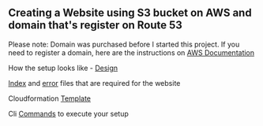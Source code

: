 ## Creating a Website using S3 bucket on AWS and domain that's register on Route 53


Please note: Domain was purchased before I started this project. If you need to register a domain, here are the instructions on [AWS Documentation](https://docs.aws.amazon.com/Route53/latest/DeveloperGuide/domain-register.html)

How the setup looks like - [Design](https://github.com/gsidhu13/Projects/blob/d3825147780f757a5bbe5437ce67c74cb0c54cfa/WebsiteUsingS3&Route53/setup_pic.png)

[Index](https://github.com/gsidhu13/Projects/blob/47373010cc05f0752b6a4512b79de1c6927708fb/WebsiteUsingS3&Route53/index.html) and [error](https://github.com/gsidhu13/Projects/blob/d3f515eb58e9d849f3dd735b78b4a44e03923410/WebsiteUsingS3&Route53/error.html) files that are required for the website 

Cloudformation [Template](https://github.com/gsidhu13/Projects/blob/23271ec5bb9f5ac00c2b86c894fd4d8e6d97ae0a/WebsiteUsingS3&Route53/website.yaml) 

Cli [Commands](https://github.com/gsidhu13/Projects/blob/7075122ead36f19cbc2079f0f3d26d309111710c/WebsiteUsingS3&Route53/Cli_commands.md) to execute your setup
